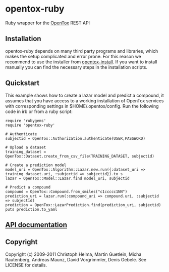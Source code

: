 opentox-ruby
============

Ruby wrapper for the [OpenTox](http://www.opentox.org) REST API 

Installation
------------

opentox-ruby depends on many third party programs and libraries, which makes the setup complicated and error prone. For this reason we recommend to use the installer from [opentox-install](http://github.com/opentox/opentox-install). If you want to install manually you can find the necessary steps in the installation scripts.

Quickstart
----------

This example shows how to create a lazar model and predict a compound, it assumes that you have access to a working installation of OpenTox services with corresponding settings in $HOME/.opentox/config. Run the following code in irb or from a ruby script:

    require 'rubygems'
    require 'opentox-ruby'

    # Authenticate
    subjectid = OpenTox::Authorization.authenticate(USER,PASSWORD) 

    # Upload a dataset
    training_dataset = OpenTox::Dataset.create_from_csv_file(TRAINING_DATASET, subjectid)

    # Create a prediction model
    model_uri = OpenTox::Algorithm::Lazar.new.run({:dataset_uri => training_dataset.uri, :subjectid => subjectid}).to_s
    lazar = OpenTox::Model::Lazar.find model_uri, subjectid
    
    # Predict a compound
    compound = OpenTox::Compound.from_smiles("c1ccccc1NN")
    prediction_uri = lazar.run(:compound_uri => compound.uri, :subjectid => subjectid)
    prediction = OpenTox::LazarPrediction.find(prediction_uri, subjectid)
    puts prediction.to_yaml

[API documentation](http://rdoc.info/gems/opentox-ruby/1.0.0/frames)
-------------------------------------------------------------------

Copyright
---------

Copyright (c) 2009-2011 Christoph Helma, Martin Guetlein, Micha Rautenberg, Andreas Maunz, David Vorgrimmler, Denis Gebele. See LICENSE for details.
